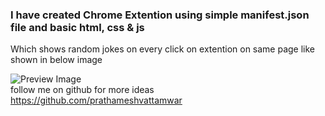 <h3>I have created Chrome Extention using simple manifest.json file and basic html, css & js</h3>
<p>Which shows random jokes on every click on extention on same page like shown in below image</p>
<img src="https://imgur.com/undefined" alt="Preview Image"/>

<footer>follow me on github for more ideas <a href="https://github.com/prathameshvattamwar">https://github.com/prathameshvattamwar</a></footer>
